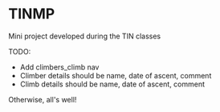 # TINMP
Mini project developed during the TIN classes

TODO:

- Add climbers_climb nav
- Climber details should be name, date of ascent, comment
- Climb details should be name, date of ascent, comment

Otherwise, all's well!
